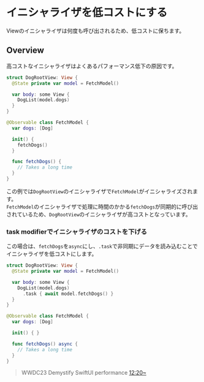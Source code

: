 # イニシャライザを低コストにする
Viewのイニシャライザは何度も呼び出されるため、低コストに保ちます。

## Overview
高コストなイニシャライザはよくあるパフォーマンス低下の原因です。

```swift
struct DogRootView: View {
  @State private var model = FetchModel()

  var body: some View {
    DogList(model.dogs)
  }
}

@Observable class FetchModel {
  var dogs: [Dog]

  init() {
    fetchDogs()
  }

  func fetchDogs() {
    // Takes a long time
  }
}
```

この例では`DogRootView`のイニシャライザで`FetchModel`がイニシャライズされます。  
`FetchModel`のイニシャライザで処理に時間のかかる`fetchDogs`が同期的に呼び出されているため、`DogRootView`のイニシャライザが高コストとなっています。

### task modifierでイニシャライザのコストを下げる
この場合は、`fetchDogs`を`async`にし、`.task`で非同期にデータを読み込むことでイニシャライザを低コストにします。

```swift
struct DogRootView: View {
  @State private var model = FetchModel()

  var body: some View {
    DogList(model.dogs)
      .task { await model.fetchDogs() }
  }
}

@Observable class FetchModel {
  var dogs: [Dog]

  init() { }

  func fetchDogs() async {
    // Takes a long time
  }
}
```

> WWDC23 Demystify SwiftUI performance [12:20~](https://developer.apple.com/videos/play/wwdc2023/10160/?time=740)
